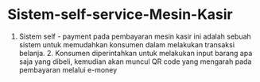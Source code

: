 # Sistem-self-service-Mesin-Kasir
1. Sistem self - payment pada pembayaran mesin kasir ini adalah sebuah sistem untuk memudahkan konsumen dalam melakukan transaksi belanja. 2. Konsumen diperintahkan untuk melakukan input barang apa saja yang dibeli, kemudian akan muncul QR code yang mengarah pada pembayaran melalui e-money
